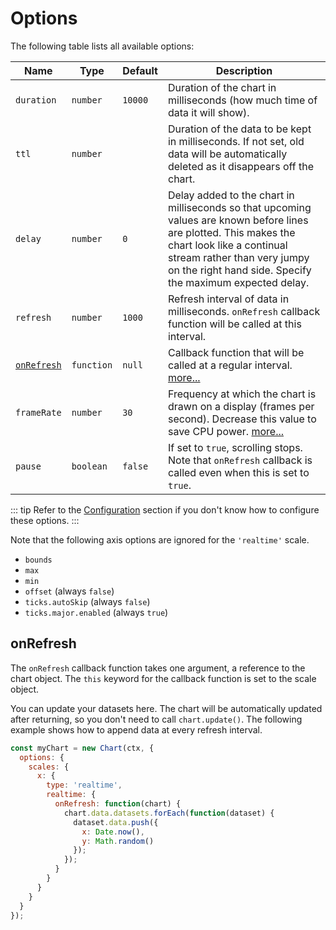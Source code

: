 # Options

The following table lists all available options:

| Name | Type | Default | Description
| ---- | ---- | ------- | -----------
| `duration` | `number` | `10000` | Duration of the chart in milliseconds (how much time of data it will show).
| `ttl` | `number` | | Duration of the data to be kept in milliseconds. If not set, old data will be automatically deleted as it disappears off the chart.
| `delay` | `number` | `0` | Delay added to the chart in milliseconds so that upcoming values are known before lines are plotted. This makes the chart look like a continual stream rather than very jumpy on the right hand side. Specify the maximum expected delay.
| `refresh` | `number` | `1000` | Refresh interval of data in milliseconds. `onRefresh` callback function will be called at this interval.
| [`onRefresh`](#onrefresh) | `function` | `null` | Callback function that will be called at a regular interval. [more...](#onrefresh)
| `frameRate` | `number` | `30` | Frequency at which the chart is drawn on a display (frames per second). Decrease this value to save CPU power. [more...](performance.md#lowering-cpu-usage)
| `pause` | `boolean` | `false` | If set to `true`, scrolling stops. Note that `onRefresh` callback is called even when this is set to `true`.

::: tip
Refer to the [Configuration](getting-started.md#configuration) section if you don't know how to configure these options.
:::

Note that the following axis options are ignored for the `'realtime'` scale.

- `bounds`
- `max`
- `min`
- `offset` (always `false`)
- `ticks.autoSkip` (always `false`)
- `ticks.major.enabled` (always `true`)

## onRefresh

The `onRefresh` callback function takes one argument, a reference to the chart object. The `this` keyword for the callback function is set to the scale object.

You can update your datasets here. The chart will be automatically updated after returning, so you don't need to call `chart.update()`. The following example shows how to append data at every refresh interval.

```js
const myChart = new Chart(ctx, {
  options: {
    scales: {
      x: {
        type: 'realtime',
        realtime: {
          onRefresh: function(chart) {
            chart.data.datasets.forEach(function(dataset) {
              dataset.data.push({
                x: Date.now(),
                y: Math.random()
              });
            });
          }
        }
      }
    }
  }
});
```

